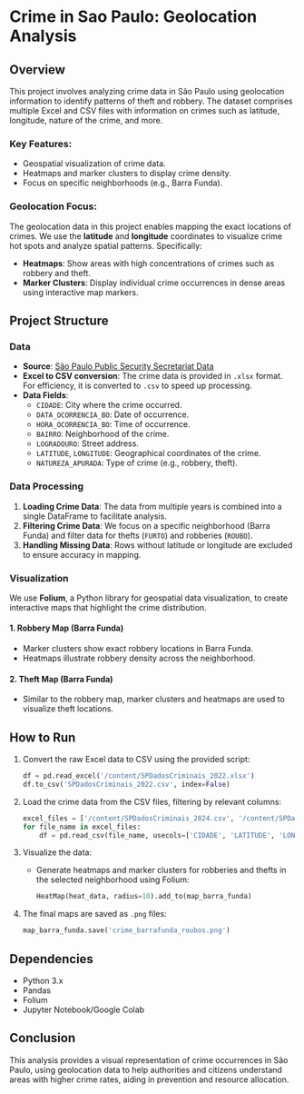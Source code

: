 # Crime in Sao Paulo: Geolocation Analysis

## Overview
This project involves analyzing crime data in São Paulo using geolocation information to identify patterns of theft and robbery. The dataset comprises multiple Excel and CSV files with information on crimes such as latitude, longitude, nature of the crime, and more.

### Key Features:
- Geospatial visualization of crime data.
- Heatmaps and marker clusters to display crime density.
- Focus on specific neighborhoods (e.g., Barra Funda).
  
### Geolocation Focus:
The geolocation data in this project enables mapping the exact locations of crimes. We use the **latitude** and **longitude** coordinates to visualize crime hot spots and analyze spatial patterns. Specifically:
- **Heatmaps**: Show areas with high concentrations of crimes such as robbery and theft.
- **Marker Clusters**: Display individual crime occurrences in dense areas using interactive map markers.

## Project Structure
### Data
- **Source**: [São Paulo Public Security Secretariat Data](https://www.ssp.sp.gov.br/estatistica/consultas)
- **Excel to CSV conversion**: The crime data is provided in `.xlsx` format. For efficiency, it is converted to `.csv` to speed up processing.
- **Data Fields**: 
  - `CIDADE`: City where the crime occurred.
  - `DATA_OCORRENCIA_BO`: Date of occurrence.
  - `HORA_OCORRENCIA_BO`: Time of occurrence.
  - `BAIRRO`: Neighborhood of the crime.
  - `LOGRADOURO`: Street address.
  - `LATITUDE`, `LONGITUDE`: Geographical coordinates of the crime.
  - `NATUREZA_APURADA`: Type of crime (e.g., robbery, theft).

### Data Processing
1. **Loading Crime Data**: The data from multiple years is combined into a single DataFrame to facilitate analysis.
2. **Filtering Crime Data**: We focus on a specific neighborhood (Barra Funda) and filter data for thefts (`FURTO`) and robberies (`ROUBO`).
3. **Handling Missing Data**: Rows without latitude or longitude are excluded to ensure accuracy in mapping.

### Visualization
We use **Folium**, a Python library for geospatial data visualization, to create interactive maps that highlight the crime distribution.

#### 1. **Robbery Map (Barra Funda)**
   - Marker clusters show exact robbery locations in Barra Funda.
   - Heatmaps illustrate robbery density across the neighborhood.

#### 2. **Theft Map (Barra Funda)**
   - Similar to the robbery map, marker clusters and heatmaps are used to visualize theft locations.

## How to Run
1. Convert the raw Excel data to CSV using the provided script:
   ```python
   df = pd.read_excel('/content/SPDadosCriminais_2022.xlsx')
   df.to_csv('SPDadosCriminais_2022.csv', index=False)
   ```

2. Load the crime data from the CSV files, filtering by relevant columns:
   ```python
   excel_files = ['/content/SPDadosCriminais_2024.csv', '/content/SPDadosCriminais_2023.csv', '/content/SPDadosCriminais_2022.csv']
   for file_name in excel_files:
       df = pd.read_csv(file_name, usecols=['CIDADE', 'LATITUDE', 'LONGITUDE', 'NATUREZA_APURADA', ...])
   ```

3. Visualize the data:
   - Generate heatmaps and marker clusters for robberies and thefts in the selected neighborhood using Folium:
     ```python
     HeatMap(heat_data, radius=10).add_to(map_barra_funda)
     ```

4. The final maps are saved as `.png` files:
   ```python
   map_barra_funda.save('crime_barrafunda_roubos.png')
   ```

## Dependencies
- Python 3.x
- Pandas
- Folium
- Jupyter Notebook/Google Colab

## Conclusion
This analysis provides a visual representation of crime occurrences in São Paulo, using geolocation data to help authorities and citizens understand areas with higher crime rates, aiding in prevention and resource allocation.

